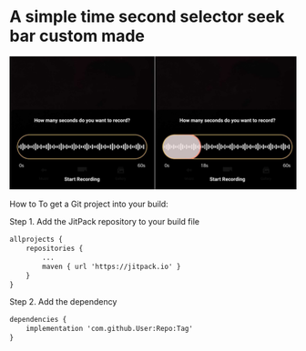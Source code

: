 # A simple time second selector seek bar custom made

![Imgur Image](https://github.com/MohammedNadil/TimeSelector/blob/master/seekimg.jpg) 


How to To get a Git project into your build:

Step 1. Add the JitPack repository to your build file

	allprojects {
		repositories {
			...
			maven { url 'https://jitpack.io' }
		}
	}
  
Step 2. Add the dependency

	dependencies {
		implementation 'com.github.User:Repo:Tag'
	}

